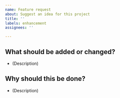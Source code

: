 ```yaml
---
name: Feature request
about: Suggest an idea for this project
title: ''
labels: enhancement
assignees: ''

---
```


## What should be added or changed?
<!-- What should be done and how? Please describe in as much detail as possible. -->

- (Description)

## Why should this be done?
<!-- What improvements or benefits does this offer? -->

- (Description)
